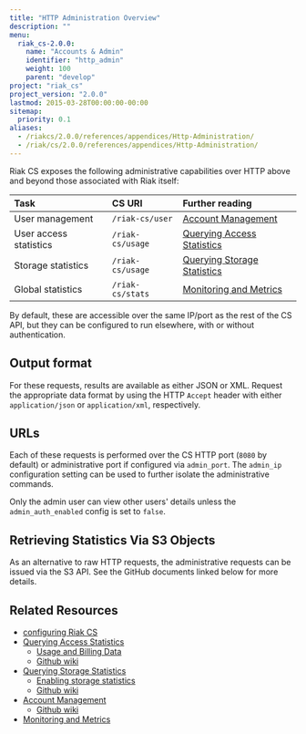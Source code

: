 ```yaml
---
title: "HTTP Administration Overview"
description: ""
menu:
  riak_cs-2.0.0:
    name: "Accounts & Admin"
    identifier: "http_admin"
    weight: 100
    parent: "develop"
project: "riak_cs"
project_version: "2.0.0"
lastmod: 2015-03-28T00:00:00-00:00
sitemap:
  priority: 0.1
aliases:
  - /riakcs/2.0.0/references/appendices/Http-Administration/
  - /riak/cs/2.0.0/references/appendices/Http-Administration/
---
```


Riak CS exposes the following administrative capabilities over HTTP
above and beyond those associated with Riak itself:

Task | CS URI | Further reading
:----|:-------|:---------------
User management        | `/riak-cs/user`  | [Account Management]({{<baseurl>}}riak/cs/2.0.0/cookbooks/account-management)
User access statistics | `/riak-cs/usage` | [Querying Access Statistics]({{<baseurl>}}riak/cs/2.0.0/cookbooks/querying-access-statistics)
Storage statistics     | `/riak-cs/usage` | [Querying Storage Statistics]({{<baseurl>}}riak/cs/2.0.0/cookbooks/querying-storage-statistics)
Global statistics      | `/riak-cs/stats` | [Monitoring and Metrics]({{<baseurl>}}riak/cs/2.0.0/cookbooks/monitoring-and-metrics)

By default, these are accessible over the same IP/port as the rest of
the CS API, but they can be configured to run elsewhere, with or without
authentication.

## Output format

For these requests, results are available as either JSON or XML. Request
the appropriate data format by using the HTTP `Accept` header with
either `application/json` or `application/xml`, respectively.

## URLs

Each of these requests is performed over the CS HTTP port (`8080` by
default) or administrative port if configured via `admin_port`. The
`admin_ip` configuration setting can be used to further isolate the
administrative commands.

Only the admin user can view other users' details unless the
`admin_auth_enabled` config is set to `false`.

## Retrieving Statistics Via S3 Objects

As an alternative to raw HTTP requests, the administrative requests can
be issued via the S3 API. See the GitHub documents linked below for more
details.

## Related Resources

* [configuring Riak CS]({{<baseurl>}}riak/cs/2.0.0/cookbooks/configuration/riak-cs)
* [Querying Access Statistics]({{<baseurl>}}riak/cs/2.0.0/cookbooks/querying-access-statistics)
    * [Usage and Billing Data]({{<baseurl>}}riak/cs/2.0.0/cookbooks/usage-and-billing-data)
    * [Github wiki](https://github.com/basho/riak_cs/wiki/Querying-Access-Stats)
* [Querying Storage Statistics]({{<baseurl>}}riak/cs/2.0.0/cookbooks/querying-storage-statistics)
    * [Enabling storage statistics](https://github.com/basho/riak_cs/wiki/Logging-Storage-Stats)
    * [Github wiki](https://github.com/basho/riak_cs/wiki/Logging-Storage-Stats)
* [Account Management]({{<baseurl>}}riak/cs/2.0.0/cookbooks/account-management)
    * [Github wiki](https://github.com/basho/riak_cs/wiki/User-Management)
* [Monitoring and Metrics]({{<baseurl>}}riak/cs/2.0.0/cookbooks/monitoring-and-metrics)
